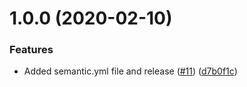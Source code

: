 # 1.0.0 (2020-02-10)


### Features

* Added semantic.yml file and release ([#11](https://github.com/Gusto/grpc-web-ruby/issues/11)) ([d7b0f1c](https://github.com/Gusto/grpc-web-ruby/commit/d7b0f1cc62ef88121fee987083f75c3af3604f3e))
